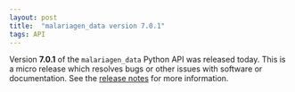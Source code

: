 ```yaml
---
layout: post
title:  "malariagen_data version 7.0.1"
tags: API
---
```


Version <strong>7.0.1</strong> of the `malariagen_data` Python API was
released today. This is a micro release which resolves bugs or other
issues with software or documentation. See the [release
notes](https://github.com/malariagen/malariagen-data-python/releases/tag/v7.0.1)
for more information.
